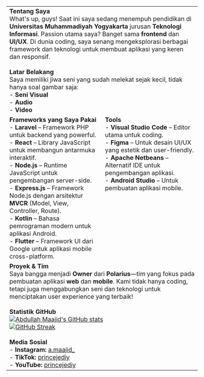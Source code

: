 <table>
  <tr>
    <td colspan="2" valign="top">
      <strong>Tentang Saya</strong><br>
      What's up, guys! Saat ini saya sedang menempuh pendidikan di <strong>Universitas Muhammadiyah Yogyakarta</strong> jurusan <strong>Teknologi Informasi</strong>. Passion utama saya? Banget sama <strong>frontend</strong> dan <strong>UI/UX</strong>. Di dunia coding, saya senang mengeksplorasi berbagai framework dan teknologi untuk membuat aplikasi yang keren dan responsif.<br><br>
      <strong>Latar Belakang</strong><br>
      Saya memiliki jiwa seni yang sudah melekat sejak kecil, tidak hanya soal gambar saja:<br>
      - <strong>Seni Visual</strong><br>
      - <strong>Audio</strong><br>
      - <strong>Video</strong>
    </td>
  </tr>
  <tr>
    <td valign="top" width="50%">
      <strong>Frameworks yang Saya Pakai</strong><br>
      - <strong>Laravel</strong> – Framework PHP untuk backend yang powerful.<br>
      - <strong>React</strong> – Library JavaScript untuk membangun antarmuka interaktif.<br>
      - <strong>Node.js</strong> – Runtime JavaScript untuk pengembangan server-side.<br>
      - <strong>Express.js</strong> – Framework Node.js dengan arsitektur <strong>MVCR</strong> (Model, View, Controller, Route).<br>
      - <strong>Kotlin</strong> – Bahasa pemrograman modern untuk aplikasi Android.<br>
      - <strong>Flutter</strong> – Framework UI dari Google untuk aplikasi mobile cross-platform.
    </td>
    <td valign="top" width="50%">
      <strong>Tools</strong><br>
      - <strong>Visual Studio Code</strong> – Editor utama untuk coding.<br>
      - <strong>Figma</strong> – Untuk desain UI/UX yang estetik dan user-friendly.<br>
      - <strong>Apache Netbeans</strong> – Alternatif IDE untuk pengembangan aplikasi.<br>
      - <strong>Android Studio</strong> – Untuk pembuatan aplikasi mobile.
    </td>
  </tr>
  <tr>
    <td colspan="2" valign="top">
      <strong>Proyek & Tim</strong><br>
      Saya bangga menjadi <strong>Owner</strong> dari <strong>Polarius</strong>—tim yang fokus pada pembuatan aplikasi <strong>web</strong> dan <strong>mobile</strong>. Kami tidak hanya coding, tetapi juga menggabungkan seni dan teknologi untuk menciptakan user experience yang terbaik!<br><br>
      <strong>Statistik GitHub</strong><br>
      <a href="https://github.com/abdullahmaajid">
        <img src="https://github-readme-stats.vercel.app/api?username=abdullahmaajid&show_icons=true&theme=default" alt="Abdullah Maajid's GitHub stats">
      </a>
      <br>
      <a href="https://git.io/streak-stats">
        <img src="https://github-readme-streak-stats.herokuapp.com/?user=abdullahmaajid&theme=default" alt="GitHub Streak">
      </a>
      <br><br>
      <strong>Media Sosial</strong><br>
      - <strong>Instagram:</strong> <a href="https://instagram.com/a.maajid_">a.maajid_</a><br>
      - <strong>TikTok:</strong> <a href="https://tiktok.com/@princejediy">princejediy</a><br>
      - <strong>YouTube:</strong> <a href="https://www.youtube.com/@princejediy">princejediy</a>
    </td>
  </tr>
</table>
